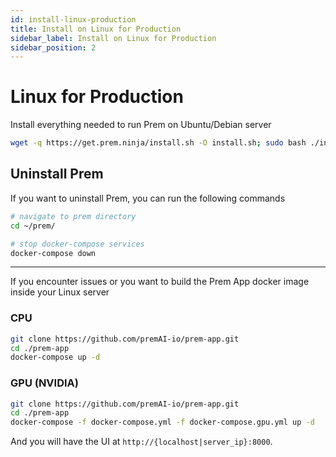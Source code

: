 ```yaml
---
id: install-linux-production
title: Install on Linux for Production
sidebar_label: Install on Linux for Production
sidebar_position: 2
---
```


# Linux for Production

Install everything needed to run Prem on Ubuntu/Debian server

```bash
wget -q https://get.prem.ninja/install.sh -O install.sh; sudo bash ./install.sh
```

## Uninstall Prem 

If you want to uninstall Prem, you can run the following commands

```bash
# navigate to prem directory
cd ~/prem/

# stop docker-compose services
docker-compose down
```
------

If you encounter issues or you want to build the Prem App docker image inside your Linux server

### CPU 
```bash
git clone https://github.com/premAI-io/prem-app.git
cd ./prem-app
docker-compose up -d
```

### GPU (NVIDIA)
```bash
git clone https://github.com/premAI-io/prem-app.git
cd ./prem-app
docker-compose -f docker-compose.yml -f docker-compose.gpu.yml up -d
```

And you will have the UI at `http://{localhost|server_ip}:8000`.
